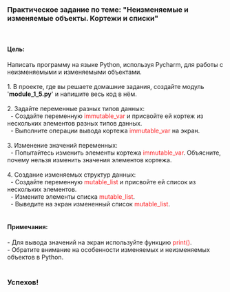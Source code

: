 <div class="tlk-lecture__homework-text" data-field="tlk-text"><h3>Практическое задание по теме: "Неизменяемые и изменяемые объекты. Кортежи и списки"</h3><br><h4>Цель:</h4>Написать программу на языке Python, используя Pycharm, для работы с неизменяемыми и изменяемыми объектами.<br><br>1. В проекте, где вы решаете домашние задания, создайте модуль '<strong>module_1_5.py</strong>' и напишите весь код в нём.<br><br>2. Задайте переменные разных типов данных:<br>&nbsp;&nbsp;- Создайте переменную <span style="color: rgb(252, 33, 37);">immutable_var</span> и присвойте ей кортеж из нескольких элементов разных типов данных.<br>&nbsp;&nbsp;- Выполните операции вывода кортежа <span style="color: rgb(252, 33, 37);">immutable_var</span> на экран.<br><br>3. Изменение значений переменных:<br>&nbsp;&nbsp;- Попытайтесь изменить элементы кортежа <span style="color: rgb(252, 33, 37);">immutable_var</span>. Объясните, почему нельзя изменить значения элементов кортежа.<br><br>4. Создание изменяемых структур данных:<br>&nbsp;&nbsp;- Создайте переменную <span style="color: rgb(252, 33, 37);">mutable_list</span> и присвойте ей список из нескольких элементов.<br>&nbsp;&nbsp;- Измените элементы списка <span style="color: rgb(252, 33, 37);">mutable_list</span>.<br>&nbsp;&nbsp;- Выведите на экран измененный список <span style="color: rgb(252, 33, 37);">mutable_list</span>.<br><br><h4>Примечания:</h4>- Для вывода значений на экран используйте функцию <span style="color: rgb(252, 33, 37);">print()</span>.<br>- Обратите внимание на особенности изменяемых и неизменяемых объектов в Python.<br><br><h3>Успехов!</h3></div>
